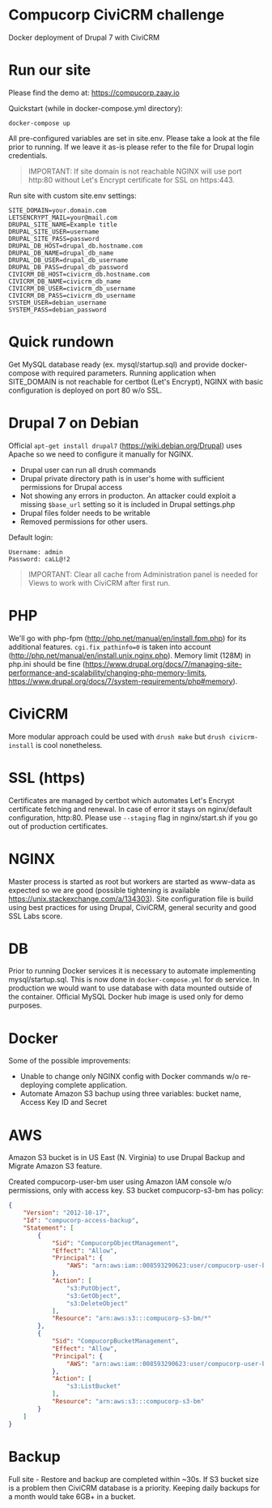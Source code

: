 # Compucorp CiviCRM challenge
Docker deployment of Drupal 7 with CiviCRM

# Run our site
Please find the demo at: https://compucorp.zaay.io

Quickstart (while in docker-compose.yml directory):
```
docker-compose up
```
All pre-configured variables are set in site.env. Please take a look at the file prior to running. If we leave it as-is please refer to the file for Drupal login credentials.

> IMPORTANT: If site domain is not reachable NGINX will use port http:80 without Let's Encrypt certificate for SSL on https:443.

Run site with custom site.env settings:
```
SITE_DOMAIN=your.domain.com
LETSENCRYPT_MAIL=your@mail.com
DRUPAL_SITE_NAME=Example title
DRUPAL_SITE_USER=username
DRUPAL_SITE_PASS=password
DRUPAL_DB_HOST=drupal_db.hostname.com
DRUPAL_DB_NAME=drupal_db_name
DRUPAL_DB_USER=drupal_db_username
DRUPAL_DB_PASS=drupal_db_password
CIVICRM_DB_HOST=civicrm_db.hostname.com
CIVICRM_DB_NAME=civicrm_db_name
CIVICRM_DB_USER=civicrm_db_username
CIVICRM_DB_PASS=civicrm_db_username
SYSTEM_USER=debian_username
SYSTEM_PASS=debian_password
```

# Quick rundown
Get MySQL database ready (ex. mysql/startup.sql) and provide docker-compose with required parameters. Running application when SITE_DOMAIN is not reachable for certbot (Let's Encrypt), NGINX with basic configuration is deployed on port 80 w/o SSL.

# Drupal 7 on Debian
Official <code>apt-get install drupal7</code> (https://wiki.debian.org/Drupal) uses Apache so we need to configure it manually for NGINX.

* Drupal user can run all drush commands
* Drupal private directory path is in user's home with sufficient permissions for Drupal access
* Not showing any errors in producton. An attacker could exploit a missing <code>$base_url</code> setting so it is included in Drupal settings.php
* Drupal files folder needs to be writable
* Removed permissions for other users.


Default login:
```
Username: admin
Password: caLL@!2
```
> IMPORTANT: Clear all cache from Administration panel is needed for Views to work with CiviCRM after first run.

# PHP
We'll go with php-fpm (http://php.net/manual/en/install.fpm.php) for its additional features. <code>cgi.fix_pathinfo=0</code> is taken into account (http://php.net/manual/en/install.unix.nginx.php). Memory limit (128M) in php.ini should be fine (https://www.drupal.org/docs/7/managing-site-performance-and-scalability/changing-php-memory-limits, https://www.drupal.org/docs/7/system-requirements/php#memory).

# CiviCRM
More modular approach could be used with <code>drush make</code> but <code>drush civicrm-install</code> is cool nonetheless.

# SSL (https)
Certificates are managed by certbot which automates Let's Encrypt certificate fetching and renewal. In case of error it stays on nginx/default configuration, http:80. Please use <code>--staging</code> flag in nginx/start.sh if you go out of production certificates.

# NGINX
Master process is started as root but workers are started as www-data as expected so we are good (possible tightening is available https://unix.stackexchange.com/a/134303). Site configuration file is build using best practices for using Drupal, CiviCRM, general security and good SSL Labs score.

# DB
Prior to running Docker services it is necessary to automate implementing mysql/startup.sql. This is now done in <code>docker-compose.yml</code> for <code>db</code> service.
In production we would want to use database with data mounted outside of the container. Official MySQL Docker hub image is used only for demo purposes.

# Docker
Some of the possible improvements:
* Unable to change only NGINX config with Docker commands w/o re-deploying complete application.
* Automate Amazon S3 bachup using three variables: bucket name, Access Key ID and Secret

# AWS
Amazon S3 bucket is in US East (N. Virginia) to use Drupal Backup and Migrate Amazon S3 feature.

Created compucorp-user-bm user using Amazon IAM console w/o permissions, only with access key. S3 bucket compucorp-s3-bm has policy:
```JSON
{
    "Version": "2012-10-17",
    "Id": "compucorp-access-backup",
    "Statement": [
        {
            "Sid": "CompucorpObjectManagement",
            "Effect": "Allow",
            "Principal": {
                "AWS": "arn:aws:iam::008593290623:user/compucorp-user-bm"
            },
            "Action": [
                "s3:PutObject",
                "s3:GetObject",
                "s3:DeleteObject"
            ],
            "Resource": "arn:aws:s3:::compucorp-s3-bm/*"
        },
        {
            "Sid": "CompucorpBucketManagement",
            "Effect": "Allow",
            "Principal": {
                "AWS": "arn:aws:iam::008593290623:user/compucorp-user-bm"
            },
            "Action": [
                "s3:ListBucket"
            ],
            "Resource": "arn:aws:s3:::compucorp-s3-bm"
        }
    ]
}
```

# Backup
Full site - Restore and backup are completed within ~30s. If S3 bucket size is a problem then CiviCRM database is a priority. Keeping daily backups for a month would take 6GB+ in a bucket.